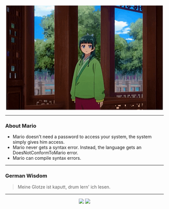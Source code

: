 <p align="center">
  <img src="assets/maomao.gif" />
</p>

---

### About Mario
- Mario doesn't need a password to access your system, the system simply gives him access.
- Mario never gets a syntax error.  Instead, the language gets an DoesNotConformToMario error.
- Mario can compile syntax errors.

---

### German Wisdom
> Meine Glotze ist kaputt, drum lern' ich lesen.

---

<p align="center">
  <a>
    <img height="180em" src="https://github-readme-stats-eight-theta.vercel.app/api?username=Torfkopp&show_icons=true&theme=dark&include_all_commits=true&count_private=true"/>
  </a>
  <a href="https://github.com/Torfkopp?tab=repositories">
    <img height="180em" src="https://github-readme-stats-eight-theta.vercel.app/api/top-langs/?username=torfkopp&layout=compact&theme=dark&langs_count=8&hide=java"/>
  </a>
</p>
